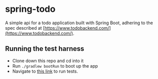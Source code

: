 # spring-todo

A simple api for a todo application built with Spring Boot, adhering to the
spec described at [https://www.todobackend.com/](https://www.todobackend.com/).


## Running the test harness 

* Clone down this repo and cd into it
* Run `./gradlew bootRun` to boot up the app
* Navigate to [this
  link](https://www.todobackend.com/specs/index.html?http://localhost:8080/todos)
to run tests.
 
